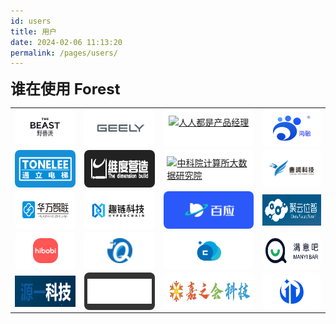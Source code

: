```yaml
---
id: users
title: 用户
date: 2024-02-06 11:13:20
permalink: /pages/users/
---
```


<b style="font-size: 1.5rem;">谁在使用 Forest</b>


<div class="users_block">
    <table class="user_logo">
        <tr>
            <td><a href="https://www.thebeastshop.com/" target="_blank"><div class="logo_box" style="background-color: #ffffff"><img height="50px" src="/img/users/logo_thebeastshop.jpg" class="no-zoom" alt="野兽派花店"></div></a></td>
            <td><a href="https://zgh.com/" target="_blank"><div class="logo_box" style="background-color: #ffffff"><img height="50px" src="/img/users/logo_geely.png" class="no-zoom" alt="吉利集团"></div></a></td>
            <td><a href="https://www.woshipm.com/" target="_blank"><div class="logo_box" style="background-color: #ffffff"><img src="/img/users/logo_woshipm.png" class="no-zoom" alt="人人都是产品经理"></div></a></td>
            <td><a href="http://gzsunrun.cn/" target="_blank"><div class="logo_box" style="background-color: #ffffff"><img height="50px" src="/img/users/logo_gzsunrun.jpg" class="no-zoom" alt="尚融网络科技"></div></a></td>
        </tr>
        <tr>
            <td><a href="http://tldt.net/" target="_blank"><div class="logo_box" style="background-color: #1590d6;"><img src="/img/users/logo_tldt.png" class="no-zoom" alt="神州通立电梯"></div></a></td>
            <td><a href="https://weidubim.com/" target="_blank"><div class="logo_box" style="background-color: #222222;"><img height="50px" src="/img/users/logo_weidubim.png" class="no-zoom" alt="万智维度"></div></a></td>
            <td><a href="http://www.ict.ac.cn/" target="_blank"><div class="logo_box" style="background-color: #ffffff"><img src="/img/users/logo_ictbda.jpg" class="no-zoom" alt="中科院计算所大数据研究院"></div></a></td>
            <td><a href="https://www.yiring.com/" target="_blank"><div class="logo_box" style="background-color: #ffffff"><img src="/img/users/logo_yiring.png" class="no-zoom" alt="壹润"></div></a></td>
        </tr>
        <tr>
            <td><a href="https://www.huafang-aiot.com/" target="_blank"><div class="logo_box" style="background-color: #ffffff"><img src="/img/users/logo_huafangzhilian.png" class="no-zoom" alt="华方智联"></div></a></td>
            <td><a href="https://www.hyperchain.cn/" target="_blank"><div class="logo_box" style="background-color: #ffffff"><img src="/img/users/logo_hyperchain.png" class="no-zoom" alt="趣链科技"></div></a></td>
            <td><a href="https://www.byai.com/" target="_blank"><div class="logo_box" style="background-color: #2b58fa;"><img src="/img/users/logo_byai.png" class="no-zoom" alt="百应"></div></a></td>
            <td><a href="http://www.datapps.cn/" target="_blank"><div class="logo_box0"><img src="/img/users/logo_datapps.png" class="no-zoom" alt="聚云位智"></div></a></td>
        </tr>
        <tr>
            <td><a href="https://m.hibobi.com/" target="_blank"><div class="logo_box" style="background-color: #ffffff"><img src="/img/users/logo_hibobi.png" class="no-zoom" alt="嗨宝贝"></div></a></td>
            <td><a href="https://hzqianqi.com/" target="_blank"><div class="logo_box" style="background-color: #ffffff"><img src="/img/users/logo_hzqianqi.png" class="no-zoom" alt="仟奇"></div></a></td>
            <td><a href="https://www.swifthealth.cn/" target="_blank"><div class="logo_box" style="background-color: #ffffff"><img src="/img/users/logo_chaiqiankeji.png" class="no-zoom" alt="朝前智能"></div></a></td>
            <td><a href="https://www.manyibar.com/" target="_blank"><div class="logo_box" style="background-color: #ffffff"><img src="/img/users/logo_manyibar.png" class="no-zoom" alt="满意吧"></div></a></td>
        </tr>
        <tr>
            <td><a href="http://www.ue-one.com/" target="_blank"><div class="logo_box0"><img src="/img/users/logo_ue-one.png" class="no-zoom" alt="源一科技"></div></a></td>
            <td><a href="https://www.xwsoft.com.cn/" target="_blank"><div class="logo_box" style="background-color: #333333;"><img src="/img/users/logo_xwsoft.png" class="no-zoom" alt="欣网视讯"></div></a></td>
            <td><a href="http://www.ynjzh.com/" target="_blank"><div class="logo_box" style="background-color: #ffffff"><img src="/img/users/logo_ynjzh.png" class="no-zoom" alt="嘉之会科技"></div></a></td>
            <td><a href="http://www.xingsnb.cn/" target="_blank"><div class="logo_box" style="background-color: #ffffff"><img height="50px" src="/img/users/logo_xingsnb.svg" class="no-zoom" alt="星晟工程"></div></a></td>
        </tr>
    </table>
</div>

<style>
.user_logo {
    
}

.user_logo a {
    cursor: pointer;
}

.logo_box0 {
    height: 50px;
    margin: 0;
    display: flex;
    justify-content: center;
    align-items: center;
    border-radius: 8px;
}

.logo_box0 img {
    height: 50px;
}


.logo_box {
    height: 50px;
    padding: 5px;
    margin: 0;
    display: flex;
    justify-content: center;
    align-items: center;
    border-radius: 8px;
}

.logo_box img {
    height: 40px;
}

</style>

